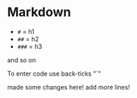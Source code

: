 # Markdown

* `#` = h1
* `##` = h2
* `###` = h3

and so on

To enter code use back-ticks "`"

made some changes here!
add more lines!
